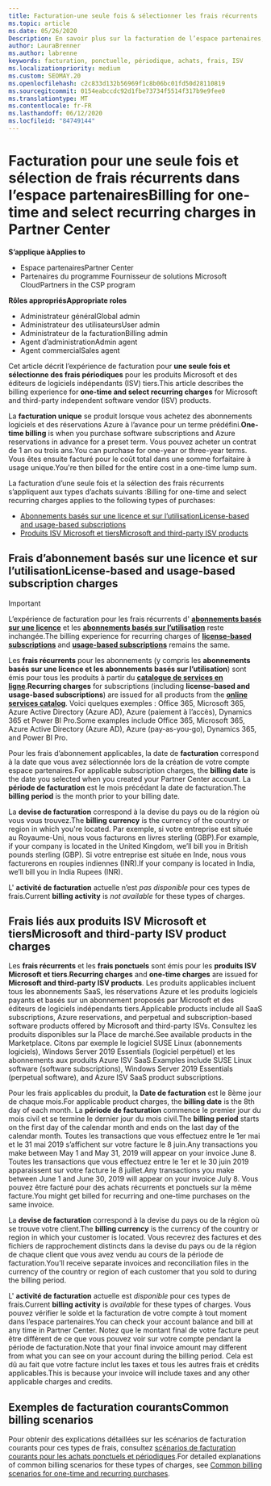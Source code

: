 ```yaml
---
title: Facturation-une seule fois & sélectionner les frais récurrents
ms.topic: article
ms.date: 05/26/2020
Description: En savoir plus sur la facturation de l’espace partenaires, par exemple, une facturation unique à l’avance pour les conditions prédéfinies et la facturation des frais sélectionnés et des frais récurrents.
author: LauraBrenner
ms.author: labrenne
keywords: facturation, ponctuelle, périodique, achats, frais, ISV
ms.localizationpriority: medium
ms.custom: SEOMAY.20
ms.openlocfilehash: c2c833d132b56969f1c8b06bc01fd50d28110819
ms.sourcegitcommit: 0154eabccdc92d1fbe73734f5514f317b9e9fee0
ms.translationtype: MT
ms.contentlocale: fr-FR
ms.lasthandoff: 06/12/2020
ms.locfileid: "84749144"
---
```

# <a name="billing-for-one-time-and-select-recurring-charges-in-partner-center"></a><span data-ttu-id="a570e-104">Facturation pour une seule fois et sélection de frais récurrents dans l’espace partenaires</span><span class="sxs-lookup"><span data-stu-id="a570e-104">Billing for one-time and select recurring charges in Partner Center</span></span>

<span data-ttu-id="a570e-105">**S’applique à**</span><span class="sxs-lookup"><span data-stu-id="a570e-105">**Applies to**</span></span>
- <span data-ttu-id="a570e-106">Espace partenaires</span><span class="sxs-lookup"><span data-stu-id="a570e-106">Partner Center</span></span>
- <span data-ttu-id="a570e-107">Partenaires du programme Fournisseur de solutions Microsoft Cloud</span><span class="sxs-lookup"><span data-stu-id="a570e-107">Partners in the CSP program</span></span>

<span data-ttu-id="a570e-108">**Rôles appropriés**</span><span class="sxs-lookup"><span data-stu-id="a570e-108">**Appropriate roles**</span></span>
- <span data-ttu-id="a570e-109">Administrateur général</span><span class="sxs-lookup"><span data-stu-id="a570e-109">Global admin</span></span>
- <span data-ttu-id="a570e-110">Administrateur des utilisateurs</span><span class="sxs-lookup"><span data-stu-id="a570e-110">User admin</span></span>
- <span data-ttu-id="a570e-111">Administrateur de la facturation</span><span class="sxs-lookup"><span data-stu-id="a570e-111">Billing admin</span></span>
- <span data-ttu-id="a570e-112">Agent d’administration</span><span class="sxs-lookup"><span data-stu-id="a570e-112">Admin agent</span></span>
- <span data-ttu-id="a570e-113">Agent commercial</span><span class="sxs-lookup"><span data-stu-id="a570e-113">Sales agent</span></span>

<span data-ttu-id="a570e-114">Cet article décrit l’expérience de facturation pour **une seule fois et sélectionne des frais périodiques** pour les produits Microsoft et des éditeurs de logiciels indépendants (ISV) tiers.</span><span class="sxs-lookup"><span data-stu-id="a570e-114">This article describes the billing experience for **one-time and select recurring charges** for Microsoft and third-party independent software vendor (ISV) products.</span></span> 

<span data-ttu-id="a570e-115">La **facturation unique** se produit lorsque vous achetez des abonnements logiciels et des réservations Azure à l’avance pour un terme prédéfini.</span><span class="sxs-lookup"><span data-stu-id="a570e-115">**One-time billing** is when you purchase software subscriptions and Azure reservations in advance for a preset term.</span></span> <span data-ttu-id="a570e-116">Vous pouvez acheter un contrat de 1 an ou trois ans.</span><span class="sxs-lookup"><span data-stu-id="a570e-116">You can purchase for one-year or three-year terms.</span></span> <span data-ttu-id="a570e-117">Vous êtes ensuite facturé pour le coût total dans une somme forfaitaire à usage unique.</span><span class="sxs-lookup"><span data-stu-id="a570e-117">You're then billed for the entire cost in a one-time lump sum.</span></span>

<span data-ttu-id="a570e-118">La facturation d’une seule fois et la sélection des frais récurrents s’appliquent aux types d’achats suivants :</span><span class="sxs-lookup"><span data-stu-id="a570e-118">Billing for one-time and select recurring charges applies to the following types of purchases:</span></span>

- [<span data-ttu-id="a570e-119">Abonnements basés sur une licence et sur l’utilisation</span><span class="sxs-lookup"><span data-stu-id="a570e-119">License-based and usage-based subscriptions</span></span>](#license-based-and-usage-based-subscription-charges)
- [<span data-ttu-id="a570e-120">Produits ISV Microsoft et tiers</span><span class="sxs-lookup"><span data-stu-id="a570e-120">Microsoft and third-party ISV products</span></span>](#microsoft-and-third-party-isv-product-charges)

## <a name="license-based-and-usage-based-subscription-charges"></a><span data-ttu-id="a570e-121">Frais d’abonnement basés sur une licence et sur l’utilisation</span><span class="sxs-lookup"><span data-stu-id="a570e-121">License-based and usage-based subscription charges</span></span>

> [!IMPORTANT]
> <span data-ttu-id="a570e-122">L’expérience de facturation pour les frais récurrents d' [**abonnements basés sur une licence**](license-based-billing.md) et les [**abonnements basés sur l’utilisation**](usage-based-billing.md) reste inchangée.</span><span class="sxs-lookup"><span data-stu-id="a570e-122">The billing experience for recurring charges of [**license-based subscriptions**](license-based-billing.md) and [**usage-based subscriptions**](usage-based-billing.md) remains the same.</span></span>

<span data-ttu-id="a570e-123">Les **frais récurrents** pour les abonnements (y compris les **abonnements basés sur une licence et les abonnements basés sur l’utilisation**) sont émis pour tous les produits à partir du [**catalogue de services en ligne**](https://partner.microsoft.com/commerce/preferredoffers/list).</span><span class="sxs-lookup"><span data-stu-id="a570e-123">**Recurring charges** for subscriptions (including **license-based and usage-based subscriptions**) are issued for all products from the [**online services catalog**](https://partner.microsoft.com/commerce/preferredoffers/list).</span></span> <span data-ttu-id="a570e-124">Voici quelques exemples : Office 365, Microsoft 365, Azure Active Directory (Azure AD), Azure (paiement à l’accès), Dynamics 365 et Power BI Pro.</span><span class="sxs-lookup"><span data-stu-id="a570e-124">Some examples include Office 365, Microsoft 365, Azure Active Directory (Azure AD), Azure (pay-as-you-go), Dynamics 365, and Power BI Pro.</span></span>

<span data-ttu-id="a570e-125">Pour les frais d’abonnement applicables, la date de **facturation** correspond à la date que vous avez sélectionnée lors de la création de votre compte espace partenaires.</span><span class="sxs-lookup"><span data-stu-id="a570e-125">For applicable subscription charges, the **billing date** is the date you selected when you created your Partner Center account.</span></span> <span data-ttu-id="a570e-126">La **période de facturation** est le mois précédant la date de facturation.</span><span class="sxs-lookup"><span data-stu-id="a570e-126">The **billing period** is the month prior to your billing date.</span></span>

<span data-ttu-id="a570e-127">La **devise de facturation** correspond à la devise du pays ou de la région où vous vous trouvez.</span><span class="sxs-lookup"><span data-stu-id="a570e-127">The **billing currency** is the currency of the country or region in which you're located.</span></span> <span data-ttu-id="a570e-128">Par exemple, si votre entreprise est située au Royaume-Uni, nous vous facturons en livres sterling (GBP).</span><span class="sxs-lookup"><span data-stu-id="a570e-128">For example, if your company is located in the United Kingdom, we’ll bill you in British pounds sterling (GBP).</span></span> <span data-ttu-id="a570e-129">Si votre entreprise est située en Inde, nous vous facturerons en roupies indiennes (INR).</span><span class="sxs-lookup"><span data-stu-id="a570e-129">If your company is located in India, we’ll bill you in India Rupees (INR).</span></span>

<span data-ttu-id="a570e-130">L' **activité de facturation** actuelle n’est *pas disponible* pour ces types de frais.</span><span class="sxs-lookup"><span data-stu-id="a570e-130">Current **billing activity** is *not available* for these types of charges.</span></span>

## <a name="microsoft-and-third-party-isv-product-charges"></a><span data-ttu-id="a570e-131">Frais liés aux produits ISV Microsoft et tiers</span><span class="sxs-lookup"><span data-stu-id="a570e-131">Microsoft and third-party ISV product charges</span></span>

<span data-ttu-id="a570e-132">Les **frais récurrents** et les **frais ponctuels** sont émis pour les **produits ISV Microsoft et tiers**.</span><span class="sxs-lookup"><span data-stu-id="a570e-132">**Recurring charges** and **one-time charges** are issued for **Microsoft and third-party ISV products**.</span></span> <span data-ttu-id="a570e-133">Les produits applicables incluent tous les abonnements SaaS, les réservations Azure et les produits logiciels payants et basés sur un abonnement proposés par Microsoft et des éditeurs de logiciels indépendants tiers.</span><span class="sxs-lookup"><span data-stu-id="a570e-133">Applicable products include all SaaS subscriptions, Azure reservations, and perpetual and subscription-based software products offered by Microsoft and third-party ISVs.</span></span> <span data-ttu-id="a570e-134">Consultez les produits disponibles sur la Place de marché.</span><span class="sxs-lookup"><span data-stu-id="a570e-134">See available products in the Marketplace.</span></span> <span data-ttu-id="a570e-135">Citons par exemple le logiciel SUSE Linux (abonnements logiciels), Windows Server 2019 Essentials (logiciel perpétuel) et les abonnements aux produits Azure ISV SaaS.</span><span class="sxs-lookup"><span data-stu-id="a570e-135">Examples include SUSE Linux software (software subscriptions), Windows Server 2019 Essentials (perpetual software), and Azure ISV SaaS product subscriptions.</span></span>

<span data-ttu-id="a570e-136">Pour les frais applicables du produit, la **Date de facturation** est le 8ème jour de chaque mois.</span><span class="sxs-lookup"><span data-stu-id="a570e-136">For applicable product charges, the **billing date** is the 8th day of each month.</span></span> <span data-ttu-id="a570e-137">La **période de facturation** commence le premier jour du mois civil et se termine le dernier jour du mois civil.</span><span class="sxs-lookup"><span data-stu-id="a570e-137">The **billing period** starts on the first day of the calendar month and ends on the last day of the calendar month.</span></span> <span data-ttu-id="a570e-138">Toutes les transactions que vous effectuez entre le 1er mai et le 31 mai 2019 s’affichent sur votre facture le 8 juin.</span><span class="sxs-lookup"><span data-stu-id="a570e-138">Any transactions you make between May 1 and May 31, 2019 will appear on your invoice June 8.</span></span> <span data-ttu-id="a570e-139">Toutes les transactions que vous effectuez entre le 1er et le 30 juin 2019 apparaissent sur votre facture le 8 juillet.</span><span class="sxs-lookup"><span data-stu-id="a570e-139">Any transactions you make between June 1 and June 30, 2019 will appear on your invoice July 8.</span></span> <span data-ttu-id="a570e-140">Vous pouvez être facturé pour des achats récurrents et ponctuels sur la même facture.</span><span class="sxs-lookup"><span data-stu-id="a570e-140">You might get billed for recurring and one-time purchases on the same invoice.</span></span>

<span data-ttu-id="a570e-141">La **devise de facturation** correspond à la devise du pays ou de la région où se trouve votre client.</span><span class="sxs-lookup"><span data-stu-id="a570e-141">The **billing currency** is the currency of the country or region in which your customer is located.</span></span> <span data-ttu-id="a570e-142">Vous recevrez des factures et des fichiers de rapprochement distincts dans la devise du pays ou de la région de chaque client que vous avez vendu au cours de la période de facturation.</span><span class="sxs-lookup"><span data-stu-id="a570e-142">You’ll receive separate invoices and reconciliation files in the currency of the country or region of each customer that you sold to during the billing period.</span></span>

<span data-ttu-id="a570e-143">L' **activité de facturation** actuelle est *disponible* pour ces types de frais.</span><span class="sxs-lookup"><span data-stu-id="a570e-143">Current **billing activity** is *available* for these types of charges.</span></span> <span data-ttu-id="a570e-144">Vous pouvez vérifier le solde et la facturation de votre compte à tout moment dans l’espace partenaires.</span><span class="sxs-lookup"><span data-stu-id="a570e-144">You can check your account balance and bill at any time in Partner Center.</span></span> <span data-ttu-id="a570e-145">Notez que le montant final de votre facture peut être différent de ce que vous pouvez voir sur votre compte pendant la période de facturation.</span><span class="sxs-lookup"><span data-stu-id="a570e-145">Note that your final invoice amount may different from what you can see on your account during the billing period.</span></span> <span data-ttu-id="a570e-146">Cela est dû au fait que votre facture inclut les taxes et tous les autres frais et crédits applicables.</span><span class="sxs-lookup"><span data-stu-id="a570e-146">This is because your invoice will include taxes and any other applicable charges and credits.</span></span>

## <a name="common-billing-scenarios"></a><span data-ttu-id="a570e-147">Exemples de facturation courants</span><span class="sxs-lookup"><span data-stu-id="a570e-147">Common billing scenarios</span></span>

<span data-ttu-id="a570e-148">Pour obtenir des explications détaillées sur les scénarios de facturation courants pour ces types de frais, consultez [scénarios de facturation courants pour les achats ponctuels et périodiques](common-billing-scenarios-onetime-recurring.md).</span><span class="sxs-lookup"><span data-stu-id="a570e-148">For detailed explanations of common billing scenarios for these types of charges, see [Common billing scenarios for one-time and recurring purchases](common-billing-scenarios-onetime-recurring.md).</span></span>
